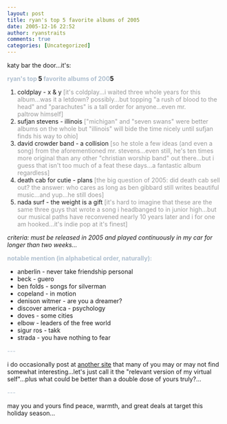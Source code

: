 ```yaml
---
layout: post
title: ryan's top 5 favorite albums of 2005
date: 2005-12-16 22:52
author: ryanstraits
comments: true
categories: [Uncategorized]
---
```

katy bar the door...it's:

<strong><span style="color:#afbfcf;">ryan's top</span> 5 <span style="color:#afbfcf;">favorite albums of 200</span>5</strong>
<ol>
	<li>coldplay - x &amp; y <span style="color:#999999;">[it's coldplay...i waited three whole years for this album...was it a letdown? possibly...but topping "a rush of blood to the head" and "parachutes" is a tall order for anyone...even mr. paltrow himself]</span></li>
	<li>sufjan stevens - illinois <span style="color:#999999;">["michigan" and "seven swans" were better albums on the whole but "illinois" will bide the time nicely until sufjan finds his way to ohio]</span></li>
	<li>david crowder band - a collision <span style="color:#999999;">[so he stole a few ideas (and even a song) from the aforementioned mr. stevens...even still, he's ten times more original than any other "christian worship band" out there...but i guess that isn't too much of a feat these days...a fantastic album regardless]</span></li>
	<li>death cab for cutie - plans <span style="color:#999999;">[the big question of 2005: did death cab sell out? the answer: who cares as long as ben gibbard still writes beautiful music...and yup...he still does]</span></li>
	<li>nada surf - the weight is a gift <span style="color:#999999;">[it's hard to imagine that these are the same three guys that wrote a song i headbanged to in junior high...but our musical paths have reconvened nearly 10 years later and i for one am hooked...it's indie pop at it's finest]</span></li>
</ol>
<em>criteria: must be released in 2005 and played continuously in my car for longer than two weeks...</em>

<strong><span style="color:#afbfcf;">notable mention (in alphabetical order, naturally):</span></strong>
<ul>
	<li>anberlin - never take friendship personal</li>
	<li>beck - guero</li>
	<li>ben folds - songs for silverman</li>
	<li>copeland - in motion</li>
	<li>denison witmer - are you a dreamer?</li>
	<li>discover america - psychology</li>
	<li>doves - some cities</li>
	<li>elbow - leaders of the free world</li>
	<li>sigur ros - takk</li>
	<li>strada - you have nothing to fear</li>
</ul>
<span style="color:#afbfcf;">---</span>

i do occasionally post at <a href="http://www.xanga.com/antialterego" target="_new">another site</a> that many of you may or may not find somewhat interesting...let's just call it the "relevant version of my virtual self"...plus what could be better than a double dose of yours truly?...

<span style="color:#afbfcf;">---</span>

may you and yours find peace, warmth, and great deals at target this holiday season...
